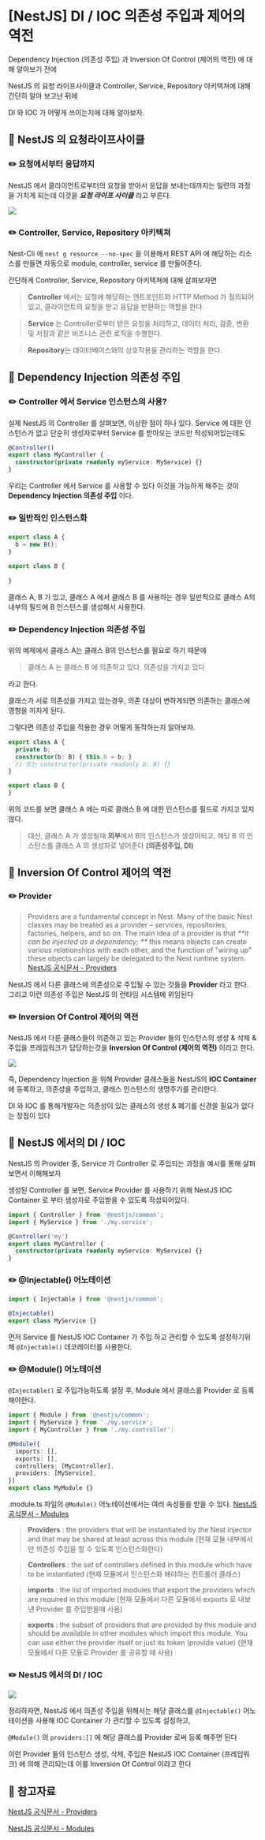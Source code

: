 # \[NestJS] DI / IOC 의존성 주입과 제어의 역전

Dependency Injection (의존성 주입) 과 Inversion Of Control (제어의 역전) 에 대해 알아보기 전에

NestJS 의 요청 라이프사이클과 Controller, Service, Repository 아키텍쳐에 대해 간단히 알아 보고난 뒤에

DI 와 IOC 가 어떻게 쓰이는지에 대해 알아보자.

## 📖 NestJS 의 요청라이프사이클

### ✏️ 요청에서부터 응답까지

NestJS 에서 클라이언트로부터의 요청을 받아서 응답을 보내는데까지는 일련의 과정을 거치게 되는데 이것을 _**요청 라이프 사이클**_ 라고 부른다.

![](https://velog.velcdn.com/images/toothless042/post/c044c009-1ed5-46c6-8e23-8202d8491ee3/image.png)

### ✏️ Controller, Service, Repository 아키텍쳐

Nest-Cli 에 `nest g resource --no-spec` 을 이용해서 REST API 에 해당하는 리소스를 만들면 자동으로 module, controller, service 를 만들어준다.

간단하게 Controller, Service, Repository 아키텍쳐에 대해 살펴보자면

> **Controller** 에서는 요청에 해당하는 엔트포인트와 HTTP Method 가 정의되어있고, 클라이언트의 요청을 받고 응답을 반환하는 역할을 한다.

> **Service** 는 Controller로부터 받은 요청을 처리하고, 데이터 처리, 검증, 변환 및 저장과 같은 비즈니스 관련 로직을 수행한다.

> **Repository**는 데이터베이스와의 상호작용을 관리하는 역할을 한다.

## 📖 Dependency Injection 의존성 주입

### ✏️ Controller 에서 Service 인스턴스의 사용?

실제 NestJS 의 Controller 를 살펴보면, 이상한 점이 하나 있다. Service 에 대한 인스턴스가 없고 단순히 생성자로부터 Service 를 받아오는 코드만 작성되어있는데도

```ts
@Controller()
export class MyController {
  constructor(private readonly myService: MyService) {}
}
```

우리는 Controller 에서 Service 를 사용할 수 있다 이것을 가능하게 해주는 것이 **Dependency Injection 의존성 주입** 이다.

### ✏️ 일반적인 인스턴스화

```ts
export class A {
  b = new B();
}

export class B {
  
}
```

클래스 A, B 가 있고, 클래스 A 에서 클래스 B 를 사용하는 경우 일반적으로 클래스 A의 내부의 필드에 B 인스턴스를 생성해서 사용한다.

### ✏️ Dependency Injection 의존성 주입

위의 예제에서 클래스 A는 클래스 B의 인스턴스를 필요로 하기 때문에

> 클래스 A 는 클래스 B 에 의존하고 있다. 의존성을 가지고 있다

라고 한다.

클래스가 서로 의존성을 가지고 있는경우, 의존 대상이 변하게되면 의존하는 클래스에 영향을 끼치게 된다.

그렇다면 의존성 주입을 적용한 경우 어떻게 동작하는지 알아보자.

```ts
export class A {
  private b;
  constructor(b: B) { this.b = b; }
  // 또는 constructor(private readonly b: B) {}
}

export class B {
}
```

위의 코드를 보면 클래스 A 에는 따로 클래스 B 에 대한 인스턴스를 필드로 가지고 있지 않다.

> 대신, 클래스 A 가 생성될때 **외부**에서 B의 인스턴스가 생성이되고, 해당 B 의 인스턴스를 클래스 A 의 생성자로 넣어준다 **(의존성주입, DI)**

## 📖 Inversion Of Control 제어의 역전

### ✏️ Provider

> Providers are a fundamental concept in Nest. Many of the basic Nest classes may be treated as a provider – services, repositories, factories, helpers, and so on. The main idea of a provider is that _\*\*it can be injected as a dependency; \*\*_ this means objects can create various relationships with each other, and the function of "wiring up" these objects can largely be delegated to the Nest runtime system. [NestJS 공식문서 - Providers](https://docs.nestjs.com/providers)

NestJS 에서 다른 클래스에 의존성으로 주입될 수 있는 것들을 **Provider** 라고 한다. 그리고 이런 의존성 주입은 NestJS 의 런타임 시스템에 위임된다

### ✏️ Inversion Of Control 제어의 역전

NestJS 에서 다른 클래스들이 의존하고 있는 Provider 들의 인스턴스의 생성 & 삭제 & 주입을 프레임워크가 담당하는것을 **Inversion Of Control (제어의 역전)** 이라고 한다.

![](https://velog.velcdn.com/images/toothless042/post/7a2eeb1e-630b-4814-a8d1-b6f9904b6144/image.png)

즉, Dependency Injection 을 위해 Provider 클래스들을 NestJS의 **IOC Container** 에 등록하고, 의존성을 주입하고, 클래스 인스턴스의 생명주기를 관리한다.

DI 와 IOC 를 통해개발자는 의존성이 있는 클래스의 생성 & 폐기를 신경쓸 필요가 없다는 장점이 있다

## 📖 NestJS 에서의 DI / IOC

NestJS 의 Provider 중, Service 가 Controller 로 주입되는 과정을 예시를 통해 살펴보면서 이해해보자

생성된 Controller 를 보면, Service Provider 를 사용하기 위해 NestJS IOC Container 로 부터 생성자로 주입받을 수 있도록 작성되어있다.

```ts
import { Controller } from '@nestjs/common';
import { MyService } from './my.service';

@Controller('my')
export class MyController {
  constructor(private readonly myService: MyService) {}
}
```

### ✏️ @Injectable() 어노테이션

```ts
import { Injectable } from '@nestjs/common';

@Injectable()
export class MyService {}
```

먼저 Service 를 NestJS IOC Container 가 주입 하고 관리할 수 있도록 설정하기위해 `@Injectable()` 데코레이터를 사용한다.

### ✏️ @Module() 어노테이션

`@Injectable()` 로 주입가능하도록 설정 후, Module 에서 클래스를 Provider 로 등록해야한다.

```ts
import { Module } from '@nestjs/common';
import { MyService } from './my.service';
import { MyController } from './my.controller';

@Module({
  imports: [],
  exports: [],
  controllers: [MyController],
  providers: [MyService],
})
export class MyModule {}
```

.module.ts 파일의 `@Module()` 어노테이션에서는 여러 속성들을 받을 수 있다. [NestJS 공식문서 - Modules](https://docs.nestjs.com/modules)

> **Providers** : the providers that will be instantiated by the Nest injector and that may be shared at least across this module (현재 모듈 내부에서만 의존성 주입을 할 수 있도록 인스턴스화한다)

> **Controllers** : the set of controllers defined in this module which have to be instantiated (현재 모듈에서 인스턴스화 해야하는 컨트롤러 클래스)

> **imports** : the list of imported modules that export the providers which are required in this module (현재 모듈에서 다른 모듈에서 exports 로 내보낸 Provider 를 주입받을때 사용)

> **exports** : the subset of providers that are provided by this module and should be available in other modules which import this module. You can use either the provider itself or just its token (provide value) (현재 모듈에서 다른 모듈로 Provider 를 공유할 때 사용)

### ✏️ NestJS 에서의 DI / IOC

![](https://velog.velcdn.com/images/toothless042/post/1ec7d4ca-ec2b-494b-9dc7-730b00460d8e/image.png)

정리하자면, NestJS 에서 의존성 주입을 위해서는 해당 클래스를 `@Injectable()` 어노테이션을 사용해 IOC Container 가 관리할 수 있도록 설정하고,

`@Module()` 의 `providers:[]` 에 해당 클래스를 Provider 로써 등록 해주면 된다

이런 Provider 들의 인스턴스 생성, 삭제, 주입은 NestJS IOC Container (프레임워크) 에 의해 관리되는데 이를 Inversion Of Control 이라고 한다

## 📎 참고자료

[NestJS 공식문서 - Providers](https://docs.nestjs.com/providers)&#x20;

[NestJS 공식문서 - Modules](https://docs.nestjs.com/modules)
